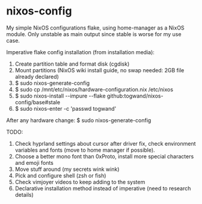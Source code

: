 # nixos-config

My simple NixOS configurations flake, using home-manager as a NixOS module. Only unstable as main output since stable is worse for my use case.

Imperative flake config installation (from installation media):

1. Create partition table and format disk (cgdisk)
2. Mount partitions (NixOS wiki install guide, no swap needed: 2GB file already declared)
4. $ sudo nixos-generate-config
5. $ sudo cp /mnt/etc/nixos/hardware-configuration.nix /etc/nixos
5. $ sudo nixos-install --impure --flake github:togwand/nixos-config/base#stale
6. $ sudo nixos-enter -c 'passwd togwand'

After any hardware change: $ sudo nixos-generate-config

TODO:
1. Check hyprland settings about cursor after driver fix, check environment variables and fonts (move to home manager if possible).
2. Choose a better mono font than 0xProto, install more special characters and emoji fonts
3. Move stuff around (my secrets wink wink)
4. Pick and configure shell (zsh or fish)
5. Check vimjoyer videos to keep adding to the system
6. Declarative installation method instead of imperative (need to research details)
